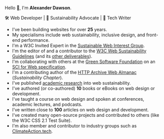 Hello 👋, I'm **Alexander Dawson**.

🛠 Web Developer | 📣 Sustainability Advocate | 📖 Tech Writer

- I've been building websites for over **25** years.
- My specialisms include web sustainability, inclusive design, and front-end performance.
- I'm a W3C Invited Expert in the [Sustainable Web Interest Group](https://www.w3.org/groups/ig/sustainableweb/).
- I'm the editor of and a contributor to the [W3C Web Sustainability Guidelines](https://www.w3.org/TR/web-sustainability-guidelines/) (and its [other deliverables](https://w3c.github.io/sustainableweb-wsg/README.html#work)).
- I'm collaborating with others at the [Green Software Foundation](https://greensoftware.foundation/) on an [SCI for Web specification](https://greensoftware.foundation/articles/the-green-software-foundation-and-world-wide-web-consortium-w3c-collaborate-to-ad). 
- I'm a contributing author of the [HTTP Archive Web Almanac](https://almanac.httparchive.org/en/2024/sustainability) (_Sustainability Chapter_).
- I've published [academic research](https://websitesustainability.com/#content) into web sustainability.
- I've authored (or co-authored) **10** books or eBooks on web design or development.
- I've taught a course on web design and spoken at conferences, academic lectures, and podcasts.
- I've written close to **100** articles on web design and development.
- I've created many open-source projects and contributed to others (like the W3C CSS 2.1 Test Suite).
- I'm also member and contributor to industry groups such as [ClimateAction.tech](https://climateaction.tech/).
